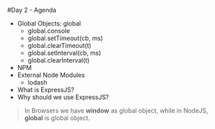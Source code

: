 #Day 2 - Agenda

* Global Objects: global
    * global.console
    * global.setTimeout(cb, ms)
    * global.clearTimeout(t)
    * global.setInterval(cb, ms)
    * global.clearInterval(t)
* NPM
* External Node Modules
    * lodash
* What is ExpressJS?
* Why should we use ExpressJS?


> In Browsers we have **window** as global object, while in NodeJS, **global** is global object.